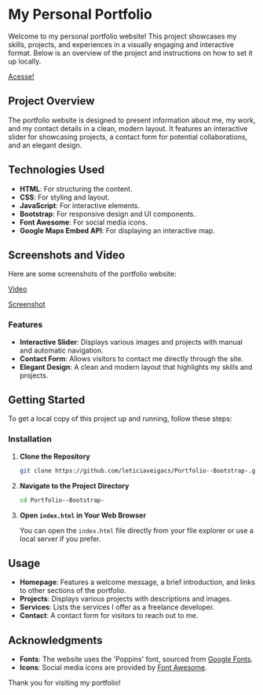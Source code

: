# My Personal Portfolio

Welcome to my personal portfolio website! This project showcases my skills, projects, and experiences in a visually engaging and interactive format. Below is an overview of the project and instructions on how to set it up locally.

[Acesse!](https://leticiaveigacs.github.io/Portfolio--Bootstrap-/)



## Project Overview

The portfolio website is designed to present information about me, my work, and my contact details in a clean, modern layout. It features an interactive slider for showcasing projects, a contact form for potential collaborations, and an elegant design.

  ## Technologies Used

- **HTML**: For structuring the content.
- **CSS**: For styling and layout.
- **JavaScript**: For interactive elements.
- **Bootstrap**: For responsive design and UI components.
- **Font Awesome**: For social media icons.
- **Google Maps Embed API**: For displaying an interactive map.

## Screenshots and Video

Here are some screenshots of the portfolio website:

[Video](https://github.com/leticiaveigacs/Portfolio--Bootstrap-/issues/2#issue-2531468051)

[Screenshot](https://github.com/leticiaveigacs/MyPortifolio/issues/1#issue-2531405832)

### Features

- **Interactive Slider**: Displays various images and projects with manual and automatic navigation.
- **Contact Form**: Allows visitors to contact me directly through the site.
- **Elegant Design**: A clean and modern layout that highlights my skills and projects.

## Getting Started

To get a local copy of this project up and running, follow these steps:

### Installation

1. **Clone the Repository**

   ```bash
   git clone https://github.com/leticiaveigacs/Portfolio--Bootstrap-.git
   ```

2. **Navigate to the Project Directory**

   ```bash
   cd Portfolio--Bootstrap-
   ```

3. **Open `index.html` in Your Web Browser**

   You can open the `index.html` file directly from your file explorer or use a local server if you prefer.

## Usage

- **Homepage**: Features a welcome message, a brief introduction, and links to other sections of the portfolio.
- **Projects**: Displays various projects with descriptions and images.
- **Services**: Lists the services I offer as a freelance developer.
- **Contact**: A contact form for visitors to reach out to me.

## Acknowledgments

- **Fonts**: The website uses the 'Poppins' font, sourced from [Google Fonts](https://fonts.google.com/).
- **Icons**: Social media icons are provided by [Font Awesome](https://fontawesome.com/).

Thank you for visiting my portfolio!



